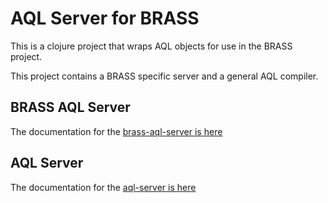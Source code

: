# AQL Server for BRASS

This is a clojure project that wraps AQL objects for use in the BRASS project.
 
This project contains a BRASS specific server and a general AQL compiler.

## BRASS AQL Server 

The documentation for the [brass-aql-server is here](aql/src/aql/brass/README.md)

## AQL Server 

The documentation for the [aql-server is here](aql/README.md)

